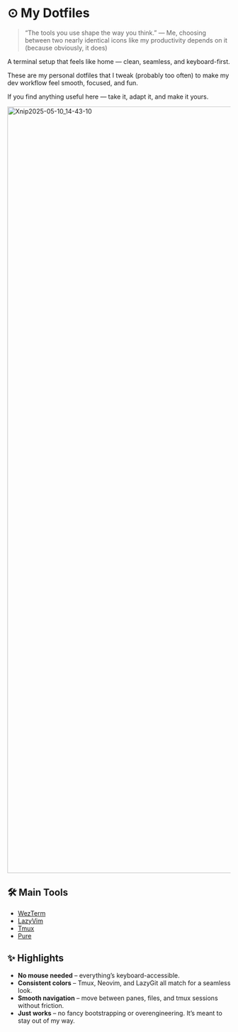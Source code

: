 # ⊙ My Dotfiles

> “The tools you use shape the way you think.”
> — Me, choosing between two nearly identical icons like my productivity depends on it (because obviously, it does)

A terminal setup that feels like home — clean, seamless, and keyboard-first.

These are my personal dotfiles that I tweak (probably too often) to make my dev workflow feel smooth, focused, and fun.

If you find anything useful here — take it, adapt it, and make it yours.

<img width="1728" alt="Xnip2025-05-10_14-43-10" src="https://github.com/user-attachments/assets/83cc63a7-5595-4806-a1a2-bcb7ae61f721" />

## 🛠 Main Tools

- [WezTerm](https://wezterm.org/)
- [LazyVim](https://lazyvim.github.io/)
- [Tmux](https://github.com/tmux/tmux)
- [Pure](https://github.com/sindresorhus/pure)

## ✨ Highlights

- **No mouse needed** – everything’s keyboard-accessible.
- **Consistent colors** – Tmux, Neovim, and LazyGit all match for a seamless look.
- **Smooth navigation** – move between panes, files, and tmux sessions without friction.
- **Just works** – no fancy bootstrapping or overengineering. It’s meant to stay out of my way.
